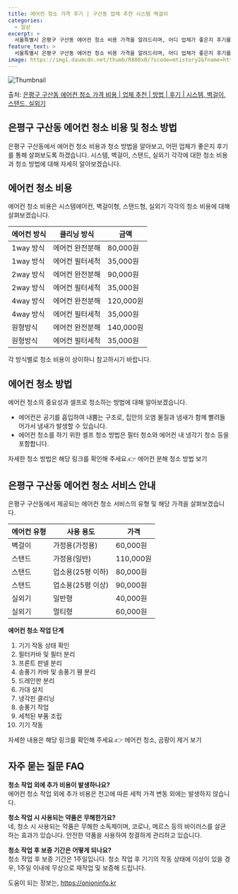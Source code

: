 ```yaml
---
title: 에어컨 청소 가격 후기 | 구산동 업체 추천 시스템 벽걸이
categories:
  - 일상
excerpt: >
  서울특별시 은평구 구산동 에어컨 청소 비용 가격을 알려드리며, 어디 업체가 좋은지 후기를 통해 알아보겠습니다. 현재 글에서는 시스템, 벽걸이, 스탠드, 실외기 각각에 대해 청소 비용이 나와 있으니 참고하시면 되겠습니다. 에어컨 분해 청소 방법 보기 👈 클릭셀프 에어컨 청소 방법 보기👈 클릭은평구 구산동 에어컨 청소 비용시스템에어컨 방식클리닝방식금액1way 방식에어컨 완전분해80,000원1way 방식에어컨 필터세척35,000원2way 방식에어컨 완전분해90,000원2way 방식에어컨 필터세척35,000원4way 방식에어컨 완전분해120,000원4way 방식에어컨 필터세척35,000원원형방식에어컨 완전분해140,000원원형방식에어컨 필터세척35,000원에어컨 청소 견적 샘플 보기 👈 클릭에어컨 냄새의 원인에..
feature_text: >
  서울특별시 은평구 구산동 에어컨 청소 비용 가격을 알려드리며, 어디 업체가 좋은지 후기를 통해 알아보겠습니다. 현재 글에서는 시스템, 벽걸이, 스탠드, 실외기 각각에 대해 청소 비용이 나와 있으니 참고하시면 되겠습니다. 에어컨 분해 청소 방법 보기 👈 클릭셀프 에어컨 청소 방법 보기👈 클릭은평구 구산동 에어컨 청소 비용시스템에어컨 방식클리닝방식금액1way 방식에어컨 완전분해80,000원1way 방식에어컨 필터세척35,000원2way 방식에어컨 완전분해90,000원2way 방식에어컨 필터세척35,000원4way 방식에어컨 완전분해120,000원4way 방식에어컨 필터세척35,000원원형방식에어컨 완전분해140,000원원형방식에어컨 필터세척35,000원에어컨 청소 견적 샘플 보기 👈 클릭에어컨 냄새의 원인에..
image: https://img1.daumcdn.net/thumb/R800x0/?scode=mtistory2&fname=https%3A%2F%2Fblog.kakaocdn.net%2Fdn%2FtsBLG%2FbtsHvvDdvRa%2FmIqQppAIGY71yKhMOqrmZk%2Fimg.webp
---
```


![Thumbnail](https://img1.daumcdn.net/thumb/R800x0/?scode=mtistory2&fname=https%3A%2F%2Fblog.kakaocdn.net%2Fdn%2FtsBLG%2FbtsHvvDdvRa%2FmIqQppAIGY71yKhMOqrmZk%2Fimg.webp)

<p>출처: <a href="https://onioninfo.kr/entry/%EC%9D%80%ED%8F%89%EA%B5%AC-%EA%B5%AC%EC%82%B0%EB%8F%99-%EC%97%90%EC%96%B4%EC%BB%A8-%EC%B2%AD%EC%86%8C-%EA%B0%80%EA%B2%A9-%EB%B9%84%EC%9A%A9-%EC%97%85%EC%B2%B4-%EC%B6%94%EC%B2%9C-%EB%B0%A9%EB%B2%95-%ED%9B%84%EA%B8%B0-%EC%8B%9C%EC%8A%A4%ED%85%9C-%EB%B2%BD%EA%B1%B8%EC%9D%B4-%EC%8A%A4%ED%83%A0%EB%93%9C-%EC%8B%A4%EC%99%B8%EA%B8%B0" rel="dofollow">은평구 구산동 에어컨 청소 가격 비용 | 업체 추천 | 방법 | 후기 | 시스템, 벽걸이, 스탠드, 실외기</a> </p>

## 은평구 구산동 에어컨 청소 비용 및 청소 방법

은평구 구산동에서 에어컨 청소 비용과 청소 방법을 알아보고, 어떤 업체가 좋은지 후기를 통해 살펴보도록 하겠습니다. 시스템, 벽걸이,
스탠드, 실외기 각각에 대한 청소 비용과 청소 방법에 대해 자세히 알아보겠습니다.

## 에어컨 청소 비용

에어컨 청소 비용은 시스템에어컨, 벽걸이형, 스탠드형, 실외기 각각의 청소 비용에 대해 살펴보겠습니다.

에어컨 방식 | 클리닝 방식 | 금액  
---|---|---  
1way 방식 | 에어컨 완전분해 | 80,000원  
1way 방식 | 에어컨 필터세척 | 35,000원  
2way 방식 | 에어컨 완전분해 | 90,000원  
2way 방식 | 에어컨 필터세척 | 35,000원  
4way 방식 | 에어컨 완전분해 | 120,000원  
4way 방식 | 에어컨 필터세척 | 35,000원  
원형방식 | 에어컨 완전분해 | 140,000원  
원형방식 | 에어컨 필터세척 | 35,000원  
  
각 방식별로 청소 비용이 상이하니 참고하시기 바랍니다.

## 에어컨 청소 방법

에어컨 청소의 중요성과 셀프로 청소하는 방법에 대해 알아보겠습니다.

  * 에어컨은 공기를 흡입하여 내뿜는 구조로, 집안의 오염 물질과 냄새가 함께 빨려들어가서 냄새가 발생할 수 있습니다.
  * 에어컨 청소를 하기 위한 셀프 청소 방법은 필터 청소와 에어컨 내 냉각기 청소 등을 포함합니다.

자세한 청소 방법은 해당 링크를 확인해 주세요.👉 에어컨 분해 청소 방법 보기

## 은평구 구산동 에어컨 청소 서비스 안내

은평구 구산동에서 제공되는 에어컨 청소 서비스의 유형 및 해당 가격을 살펴보겠습니다.

**에어컨 유형** | **사용 용도** | **가격**  
---|---|---  
벽걸이 | 가정용(가정용) | 60,000원  
스탠드 | 가정용(일반) | 110,000원  
스탠드 | 업소용(25평 이하) | 80,000원  
스탠드 | 업소용(25평 이상) | 90,000원  
실외기 | 일반형 | 40,000원  
실외기 | 멀티형 | 60,000원  
  
**에어컨 청소 작업 단계**

  1. 기기 작동 상태 확인
  2. 필터카바 및 필터 분리
  3. 프론트 판넬 분리
  4. 송풍기 카바 및 송풍기 휀 분리
  5. 드레인판 분리
  6. 가대 설치
  7. 냉각핀 클리닝
  8. 송풍기 작업
  9. 세척된 부품 조립
  10. 기기 작동

자세한 내용은 해당 링크를 확인해 주세요.👉 에어컨 청소, 곰팡이 제거 보기

## 자주 묻는 질문 FAQ

**청소 작업 외에 추가 비용이 발생하나요?**  
에어컨 청소 작업 외에 추가 비용은 천고에 따른 세척 가격 변동 외에는 발생하지 않습니다.

**청소 작업 시 사용되는 약품은 무해한가요?**  
네, 청소 시 사용되는 약품은 무해한 소독제이며, 코로나, 메르스 등의 바이러스를 살균하는 효과가 있습니다. 안전한 약품을 사용하여 청결하게
관리하고 있습니다.

**청소 작업 후 보증 기간은 어떻게 되나요?**  
청소 작업 후 보증 기간은 1주일입니다. 청소 작업 후 기기의 작동 상태에 이상이 있을 경우, 1주일 이내에 무상으로 재작업 및 보증해
드립니다.

 

도움이 되는 정보는, <a href="https://onioninfo.kr" rel="dofollow">https://onioninfo.kr</a>


